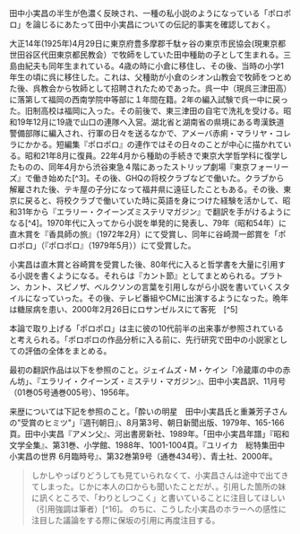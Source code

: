 
田中小実昌の半生が色濃く反映され、一種の私小説のようになっている「ポロポロ」を論じるにあたって田中小実昌についての伝記的事実を確認しておく。

大正14年(1925年)4月29日に東京府豊多摩郡千駄ヶ谷の東京市民協会(現東京都世田谷区代田東京都民教会）で牧師をしていた田中種助の子として生まれる。三島由紀夫も同年生まれている。4歳の時に小倉に移住し、その後、当時の小学1年生の頃に呉に移住した。これは、父種助が小倉のシオン山教会で牧師をつとめた後、呉教会から牧師として招聘されたためであった。呉一中（現呉三津田高）に落第して福岡の西南学院中等部に１年間在籍。2年の編入試験で呉一中に戻った。旧制高校は福岡に入った。その前後で、東三津田の自宅で洗礼を受ける。昭和19年12月に19歳で山口の連隊へ入営。湖北省と湖南省の県境にある粤漢鉄道警備部隊に編入され、行軍の日々を送るなかで、アメーバ赤痢・マラリヤ・コレラにかかる。短編集『ポロポロ』の連作ではその日々のことが中心に描かれている。昭和21年8月に復員。22年4月から種助の手続きで東京大学哲学科に復学したものの、同年4月から渋谷東急４階にあったストリップ劇場『東京フォーリーズ』で働き始めた[^3]。その後、GHQの将校クラブなどで働いた。クラブから解雇された後、テキ屋の子分になって福井県に遠征したこともある。その後、東京に戻ると、将校クラブで働いていた時に英語を身につけた経験を活かして、昭和31年から『エラリー・クイーンズミステリマガジン』で翻訳を手がけるようになる[^4]。1970年代に入ってから小説を単発的に発表し、79年（昭和54年）に直木賞を『香具師の旅』（1972年2月）にて受賞し、同年に谷崎潤一郎賞を「ポロポロ」（『ポロポロ』（1979年5月））にて受賞した。

小実昌は直木賞と谷崎賞を受賞した後、80年代に入ると哲学書を大量に引用する小説を書くようになる。それらは『カント節』としてまとめられる。プラトン、カント、スピノザ、ベルクソンの言葉を引用しながら小説を書いていくスタイルになっていった。その後、テレビ番組やCMに出演するようになった。晩年は糖尿病を患い、2000年2月26日にロサンゼルスにて客死　[^5]

本論で取り上げる「ポロポロ」は主に彼の10代前半の出来事が参照されていると考えられる。「ポロポロの作品分析に入る前に、先行研究で田中の小説家としての評価の全体をまとめる。


最初の翻訳作品は以下を参照のこと。ジェイムズ・M・ケイン「冷蔵庫の中の赤ん坊」、『エラリイ・クイーンズ・ミステリ・マガジン』、田中小実昌訳、11月号（01巻05号通巻005号）、1956年。

来歴については下記を参照のこと。「酔いの明星　田中小実昌氏と重兼芳子さんの"受賞のヒミツ"」『週刊朝日』、8月第3号、朝日新聞出版、1979年、165-166頁。田中小実昌『アメン父』、河出書房新社、1989年。「田中小実昌年譜」『昭和文学全集』、第31巻、小学館、1988年、1001-1004頁。『ユリイカ　総特集田中小実昌の世界 6月臨時号』、第32巻第9号（通巻434号）、青土社、2000年。

> しかしやっぱりどうしても見ていられなくて、小実昌さんは途中で出てきてしまった。じかに本人の口からも聞いたことだが、。引用した箇所の妹に訊くところで、「わりとしつこく」と書いていることに注目してほしい（引用強調は筆者）[^16]。
のちに、こうした小実昌のホラーへの感性に注目した議論をする際に保坂の引用に再度注目する。
